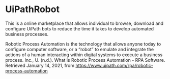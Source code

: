 # UiPathRobot
This is a online marketplace that allows individual to browse, download and configure UiPath bots to reduce the time it takes to develop automated business processes.

Robotic Process Automation is the technology that allows anyone today to configure computer software, or a “robot” to emulate and integrate the actions of a human interacting within digital systems to execute a business process.
Inc., U. (n.d.). What is Robotic Process Automation - RPA Software. Retrieved January 14, 2021, from https://www.uipath.com/rpa/robotic-process-automation
